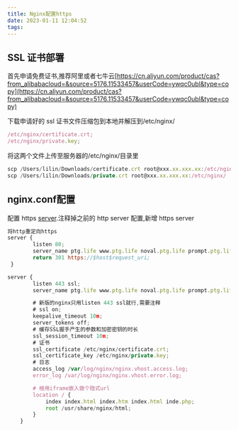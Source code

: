 ```yaml
---
title: Nginx配置https
date: 2023-01-11 12:04:52
tags:
---
```




## ****SSL 证书部署****

首先申请免费证书,推荐阿里或者七牛云[https://cn.aliyun.com/product/cas?from_alibabacloud=&source=5176.11533457&userCode=ywqc0ubl&type=copy](https://cn.aliyun.com/product/cas?from_alibabacloud=&source=5176.11533457&userCode=ywqc0ubl&type=copy)

下载申请好的 ssl 证书文件压缩包到本地并解压到/etc/nginx/

```jsx
/etc/nginx/certificate.crt;
/etc/nginx/private.key;
```

将这两个文件上传至服务器的/etc/nginx/目录里

```jsx
scp /Users/lilin/Downloads/certificate.crt root@xxx.xx.xxx.xx:/etc/nginx/
scp /Users/lilin/Downloads/private.crt root@xxx.xx.xxx.xx:/etc/nginx/
```

## nginx.conf配置

配置 https [server](https://link.segmentfault.com/?enc=j1N%2B5oPWtgTmj4YYsFd5ww%3D%3D.x32KBqxEXmGOwmMZfGjqRXhbghKgM1LsJhVbG%2B8iji5BQ1P9tGkbxC2u%2FdahY%2BV6).注释掉之前的 http server 配置,新增 https server

```jsx
将http重定向https
server {
        listen 80;
        server_name ptg.life www.ptg.life noval.ptg.life prompt.ptg.life naifu.ptg.life;
        return 301 https://$host$request_uri;
 }

server {
        listen 443 ssl;
        server_name ptg.life www.ptg.life noval.ptg.life prompt.ptg.life naifu.ptg.life;

        # 新版的nginx只用listen 443 ssl就行,需要注释
        # ssl on;
        keepalive_timeout 10m;
        server_tokens off;
        # 缓存SSL握手产生的参数和加密密钥的时长
        ssl_session_timeout 10m;
        # 证书
        ssl_certificate /etc/nginx/certificate.crt;
        ssl_certificate_key /etc/nginx/private.key;
        # 日志
        access_log /var/log/nginx/nginx.vhost.access.log;
        error_log /var/log/nginx/nginx.vhost.error.log;

        # 根用iframe嵌入做个隐式url
        location / {
            index index.html index.htm index.html inde.php;
            root /usr/share/nginx/html;
        }
    }
```
